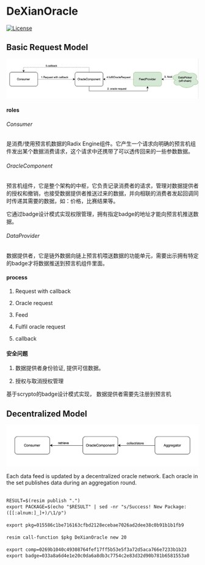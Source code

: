 # DeXianOracle

[![License](https://img.shields.io/badge/License-Apache_2.0-blue.svg)](https://opensource.org/licenses/Apache-2.0)

## Basic Request Model

![Basic Request Model](res/basic_req_model.png)

#### roles
###### Consumer
是消费/使用预言机数据的Radix Engine组件。它产生一个请求向明确的预言机组件发出某个数据消费请求，这个请求中还携带了可以透传回来的一些参数数据。

###### OracleComponent
预言机组件，它是整个架构的中枢，它负责记录消费者的请求，管理对数据提供者的授权和撤销，也接受数据提供者推送过来的数据，并向相联的消费者发起回调同时传递其需要的数据，如：价格，比赛结果等。

它通过badge设计模式实现权限管理，拥有指定badge的地址才能向预言机推送数据。

###### DataProvider
数据提供者，它是链外数据向链上预言机喂送数据的功能单元，需要出示拥有特定的badge才将数据推送到预言机组件里面。

#### process
1. Request with callback

2. Oracle request

3. Feed

4. Fulfil oracle request

5. callback


#### 安全问题
1. 数据提供者身份验证, 提供可信数据。


2. 授权与取消授权管理


基于scrypto的badge设计模式实现， 数据提供者需要先注册到预言机


## Decentralized Model

![Decentralized Request Model](res/decentrailized_model.png)


Each data feed is updated by a decentralized oracle network. Each oracle in the set publishes data during an aggregation round. 

```

RESULT=$(resim publish ".")
export PACKAGE=$(echo "$RESULT" | sed -nr "s/Success! New Package: ([[:alnum:]_]+)/\1/p")

export pkg=015586c1be716163cfbd2128ecebae7026ad2dee38c0b91b1b1fb9

resim call-function $pkg DeXianOracle new 20

export comp=0269b1040c49308764fef17ff5b53e5f3a72d5aca766e7233b1b23
export badge=033a8a6d4e1e20c0da6a8db3c7754c2e83d32d90b781b6581553a0


